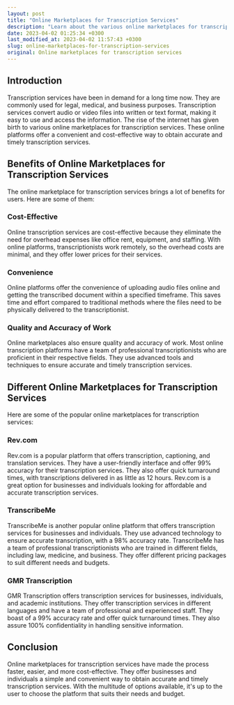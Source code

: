 ```yaml
---
layout: post
title: "Online Marketplaces for Transcription Services"
description: "Learn about the various online marketplaces for transcription services and their benefits, pricing models, and features."
date: 2023-04-02 01:25:34 +0300
last_modified_at: 2023-04-02 11:57:43 +0300
slug: online-marketplaces-for-transcription-services
original: Online marketplaces for transcription services
---
```

## Introduction

Transcription services have been in demand for a long time now. They are commonly used for legal, medical, and business purposes. Transcription services convert audio or video files into written or text format, making it easy to use and access the information. The rise of the internet has given birth to various online marketplaces for transcription services. These online platforms offer a convenient and cost-effective way to obtain accurate and timely transcription services.

## Benefits of Online Marketplaces for Transcription Services

The online marketplace for transcription services brings a lot of benefits for users. Here are some of them:

### Cost-Effective

Online transcription services are cost-effective because they eliminate the need for overhead expenses like office rent, equipment, and staffing. With online platforms, transcriptionists work remotely, so the overhead costs are minimal, and they offer lower prices for their services.

### Convenience

Online platforms offer the convenience of uploading audio files online and getting the transcribed document within a specified timeframe. This saves time and effort compared to traditional methods where the files need to be physically delivered to the transcriptionist.

### Quality and Accuracy of Work

Online marketplaces also ensure quality and accuracy of work. Most online transcription platforms have a team of professional transcriptionists who are proficient in their respective fields. They use advanced tools and techniques to ensure accurate and timely transcription services.

## Different Online Marketplaces for Transcription Services

Here are some of the popular online marketplaces for transcription services:

### Rev.com

Rev.com is a popular platform that offers transcription, captioning, and translation services. They have a user-friendly interface and offer 99% accuracy for their transcription services. They also offer quick turnaround times, with transcriptions delivered in as little as 12 hours. Rev.com is a great option for businesses and individuals looking for affordable and accurate transcription services.

### TranscribeMe

TranscribeMe is another popular online platform that offers transcription services for businesses and individuals. They use advanced technology to ensure accurate transcription, with a 98% accuracy rate. TranscribeMe has a team of professional transcriptionists who are trained in different fields, including law, medicine, and business. They offer different pricing packages to suit different needs and budgets.

### GMR Transcription

GMR Transcription offers transcription services for businesses, individuals, and academic institutions. They offer transcription services in different languages and have a team of professional and experienced staff. They boast of a 99% accuracy rate and offer quick turnaround times. They also assure 100% confidentiality in handling sensitive information.

## Conclusion

Online marketplaces for transcription services have made the process faster, easier, and more cost-effective. They offer businesses and individuals a simple and convenient way to obtain accurate and timely transcription services. With the multitude of options available, it's up to the user to choose the platform that suits their needs and budget.